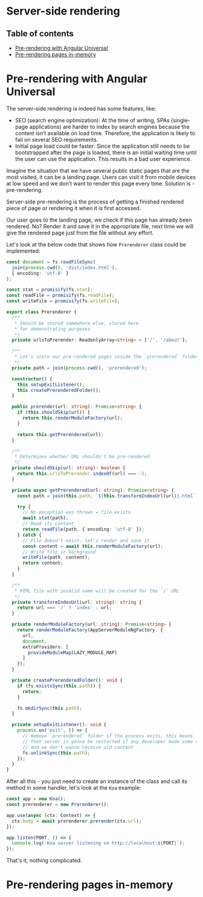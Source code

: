 # Server-side rendering

## Table of contents

* [Pre-rendering with Angular Universal](#pre-rendering-with-angular-universal)
* [Pre-rendering pages in-memory](#pre-rendering-pages-in-memory)

# Pre-rendering with Angular Universal

The server-side rendering is indeed has some features, like:

* SEO (search engine optimization): At the time of writing, SPAs (single-page applications) are harder to index by search engines because the content isn’t available on load time. Therefore, the application is likely to fail on several SEO requirements.
* Initial page load could be faster: Since the application still needs to be bootstrapped after the page is loaded, there is an initial waiting time until the user can use the application. This results in a bad user experience.

Imagine the situation that we have several public static pages that are the most visited, it can be a landing page. Users can visit it from mobile devices at low speed and we don’t want to render this page every time. Solution is - pre-rendering.

Server-side pre-rendering is the process of getting a finished rendered piece of page or rendering it when it is first accessed.

Our user goes to the landing page, we check if this page has already been rendered. No? Render it and save it in the appropriate file, next time we will give the rendered page just from the file without any effort.

Let's look at the below code that shows how `Prerenderer` class could be implemented:

```typescript
const document = fs.readFileSync(
  join(process.cwd(), 'dist/index.html'),
  { encoding: 'utf-8' }
);

const stat = promisify(fs.stat);
const readFile = promisify(fs.readFile);
const writeFile = promisify(fs.writeFile);

export class Prerenderer {
  /**
   * Should be stored somewhere else, stored here
   * for demonstrating purposes
   */
  private urlsToPrerender: ReadonlyArray<string> = ['/', '/about'];

  /**
   * Let's store our pre-rendered pages inside the `prerendered` folder
   */
  private path = join(process.cwd(), 'prerendered');

  constructor() {
    this.setupExitListener();
    this.createPrerenderedFolder();
  }

  public prerender(url: string): Promise<string> {
    if (this.shouldSkip(url)) {
      return this.renderModuleFactory(url);
    }

    return this.getPrerendered(url);
  }

  /**
   * Determines whether URL shouldn't be pre-rendered
   */
  private shouldSkip(url: string): boolean {
    return this.urlsToPrerender.indexOf(url) === -1;
  }

  private async getPrerendered(url: string): Promise<string> {
    const path = join(this.path, `${this.transformIndexUrl(url)}.html`);

    try {
      // No exception was thrown = file exists
      await stat(path);
      // Read its content
      return readFile(path, { encoding: 'utf-8' });
    } catch {
      // File doesn't exist, let's render and save it
      const content = await this.renderModuleFactory(url);
      // Write file in background
      writeFile(path, content);
      return content;
    }
  }

  /**
   * HTML file with invalid name will be created for the `/` URL
   */
  private transformIndexUrl(url: string): string {
    return url === '/' ? 'index' : url;
  }

  private renderModuleFactory(url: string): Promise<string> {
    return renderModuleFactory(AppServerModuleNgFactory, {
      url,
      document,
      extraProviders: [
        provideModuleMap(LAZY_MODULE_MAP)
      ]
    });
  }

  private createPrerenderedFolder(): void {
    if (fs.existsSync(this.path)) {
      return;
    }

    fs.mkdirSync(this.path);
  }

  private setupExitListener(): void {
    process.on('exit', () => {
      // Remove `prerendered` folder if the process exits, this means
      // that server is gonna be restarted if any developer made some changes
      // and we don't wanna receive old content
      fs.unlinkSync(this.path);
    });
  }
}
```

After all this - you just need to create an instance of the class and call its method in some handler, let's look at the `Koa` example:

```typescript
const app = new Koa();
const prerenderer = new Prerenderer();

app.use(async (ctx: Context) => {
  ctx.body = await prerenderer.prerender(ctx.url);
});

app.listen(PORT, () => {
  console.log(`Koa server listening on http://localhost:${PORT}`);
});
```

That's it, nothing complicated.

# Pre-rendering pages in-memory
